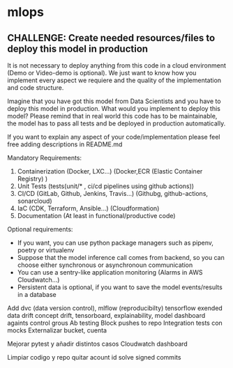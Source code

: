 # mlops


## CHALLENGE: Create needed resources/files to deploy this model in production

It is not necessary to deploy anything from this code in a cloud environment (Demo or Video-demo is optional). We just
want to know how you implement every aspect we requiere and the quality of the implementation and code structure.

Imagine that you have got this model from Data Scientists and you have to deploy this model in production. What would
you implement to deploy this model? Please remind that in real world this code has to be maintainable, the model has
to pass all tests and be deployed in production automatically.

If you want to explain any aspect of your code/implementation please feel free adding descriptions in README.md

Mandatory Requirements:

1. Containerization (Docker, LXC...) (Docker,ECR (Elastic Container Registry) )
2. Unit Tests  (tests(unit/* , ci/cd pipelines using github actions))
2. CI/CD (GitLab, Github, Jenkins, Travis...) (Githubg, github-actions, sonarcloud)
3. IaC (CDK, Terraform, Ansible...) (Cloudformation)
4. Documentation (At least in functional/productive code)

Optional requirements:

- If you want, you can use python package managers such as pipenv, poetry or virtualenv
- Suppose that the model inference call comes from backend, so you can choose either synchronous or asynchronoun communication
- You can use a sentry-like application monitoring (Alarms in AWS Cloudwatch...)
- Persistent data is optional, if you want to save the model events/results in a database


Add dvc (data version control), mlflow (reproducibilty) tensorflow exended data drift concept drift, tensorboard, explainability, model dashboard againts control grous
Ab testing
Block pushes to repo
Integration tests con mocks
Externalizar bucket, cuenta

Mejorar pytest y añadir distintos casos
Cloudwatch dashboard

Limpiar codigo y repo
quitar acount id
solve signed commits

